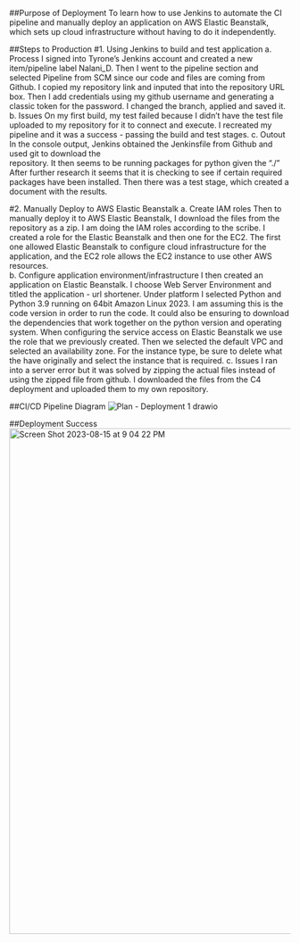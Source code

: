 ##Purpose of Deployment
To learn how to use Jenkins to automate the CI pipeline and manually deploy an application on AWS Elastic Beanstalk, which sets up cloud infrastructure without having to do it independently. 

##Steps to Production
#1. Using Jenkins to build and test application
  a. Process
    I signed into Tyrone’s Jenkins account and created a new item/pipeline label Nalani_D. Then I went to the      pipeline section and selected Pipeline from SCM since our code and files are coming from Github. I copied      my   repository link and inputed that into the repository URL box. 
    Then I add credentials using my github username and generating a classic token for the password. I changed     the branch, applied and saved it.
  b. Issues
    On my first build, my test failed because I didn’t have the test file uploaded to my repository for it to     connect and execute. I recreated my pipeline and it was a success - passing the build and test stages. 
  c. Outout
    In the console output, Jenkins obtained the Jenkinsfile from Github and used git to download the           
    repository. It then seems to be running packages for python given the “./” After further research it seems     that it is checking to see if certain  required packages have been installed.
    Then there was a test stage, which created a document with the results.

#2. Manually Deploy to AWS Elastic Beanstalk
  a. Create IAM roles
    Then to manually deploy it to AWS Elastic Beanstalk, I download the files from the repository as a             zip. I am doing the IAM roles according to the scribe. I created a role for the Elastic Beanstalk and          then one for the EC2. The first one allowed Elastic Beanstalk to configure cloud infrastructure for            the application, and the EC2 role allows the EC2 instance to use other AWS resources.  
  b. Configure application environment/infrastructure
    I then created an application on Elastic Beanstalk. I choose Web Server Environment and titled the             application - url shortener. Under platform I selected Python and Python 3.9 running on 64bit Amazon           Linux 2023. I am assuming this is the code version in order to run the code. It could also be ensuring         to download the dependencies that work together on the python version and operating system. 
    When configuring the service access on Elastic Beanstalk we use the role that we previously created.           Then we selected the default VPC and selected an availability zone. For the instance type, be sure to          delete what the have originally and select the instance that is required.
  c. Issues
    I ran into a server error but it was solved by zipping the actual files instead of using the zipped            file from github. I downloaded the files from the C4 deployment and uploaded them to my own repository.

##CI/CD Pipeline Diagram
![Plan - Deployment 1 drawio](https://github.com/nalDaniels/Deployment1/assets/135375665/3c9087d1-483a-4bf7-866b-3bc1d91a83b4)

##Deployment Success
<img width="906" alt="Screen Shot 2023-08-15 at 9 04 22 PM" src="https://github.com/nalDaniels/Deployment1/assets/135375665/65fd1e9f-dd26-4fd5-91a3-5eb1d47895aa">

